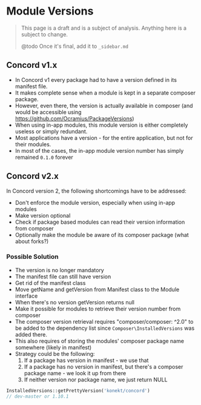 # Module Versions

> This page is a draft and is a subject of analysis. Anything here is a subject to change.
> 
> @todo Once it's final, add it to `_sidebar.md`

## Concord v1.x

- In Concord v1 every package had to have a version defined in its manifest file.
- It makes complete sense when a module is kept in a separate composer package.
- However, even there, the version is actually available in composer (and would be accessible using https://github.com/Ocramius/PackageVersions)
- When using in-app modules, this module version is either completely useless or simply redundant.
- Most applications have a version - for the entire application, but not for their modules.
- In most of the cases, the in-app module version number has simply remained `0.1.0` forever

## Concord v2.x

In Concord version 2, the following shortcomings have to be addressed:

- Don't enforce the module version, especially when using in-app modules
- Make version optional
- Check if package based modules can read their version information from composer
- Optionally make the module be aware of its composer package (what about forks?)

### Possible Solution

- The version is no longer mandatory
- The manifest file can still have version
- Get rid of the manifest class
- Move getName and getVersion from Manifest class to the Module interface
- When there's no version getVersion returns null
- Make it possible for modules to retrieve their version number from composer
- The composer version retrieval requires "composer/composer: ^2.0" to be added to the dependency list since `Composer\InstalledVersions` was added there.
- This also requires of storing the modules' composer package name somewhere (likely in manifest)
- Strategy could be the following:
  1. If a package has version in manifest - we use that
  2. If a package has no version in manifest, but there's a composer package name - we look it up from there
  3. If neither version nor package name, we just return NULL

```php
InstalledVersions::getPrettyVersion('konekt/concord')
// dev-master or 1.10.1
```
